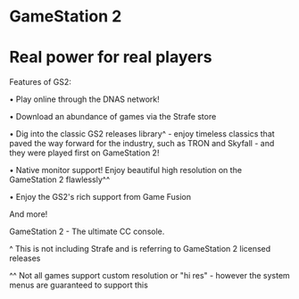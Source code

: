 # GameStation 2
# Real power for real players

Features of GS2:

• Play online through the DNAS network!

• Download an abundance of games via the Strafe store

• Dig into the classic GS2 releases library^ - enjoy timeless classics that paved the way forward for the industry, such as TRON and Skyfall - and they were played first on GameStation 2!

• Native monitor support! Enjoy beautiful high resolution on the GameStation 2 flawlessly^^

• Enjoy the GS2's rich support from Game Fusion

And more!


GameStation 2 - The ultimate CC console.



^ This is not including Strafe and is referring to GameStation 2 licensed releases

^^ Not all games support custom resolution or "hi res" - however the system menus are guaranteed to support this
